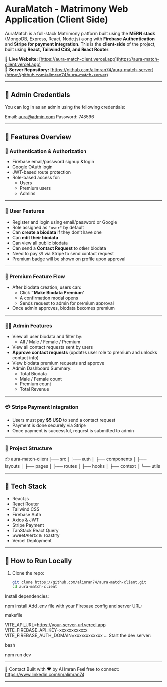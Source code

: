 # AuraMatch - Matrimony Web Application (Client Side)

AuraMatch is a full-stack Matrimony platform built using the **MERN stack** (MongoDB, Express, React, Node.js) along with **Firebase Authentication** and **Stripe for payment integration**. This is the **client-side** of the project, built using **React, Tailwind CSS, and React Router**.

🔗 **Live Website:** [https://aura-match-client.vercel.app](https://aura-match-client.vercel.app)  
🔗 **Server Repository:** [https://github.com/alimran74/aura-match-server](https://github.com/alimran74/aura-match-server)

---

## 🔐 Admin Credentials

You can log in as an admin using the following credentials:

Email: aura@admin.com
Password: 748596



---

## 🔑 Features Overview

### 🔸 Authentication & Authorization

- Firebase email/password signup & login
- Google OAuth login
- JWT-based route protection
- Role-based access for:
  - Users
  - Premium users
  - Admins

---

### 👤 User Features

- Register and login using email/password or Google
- Role assigned as `"user"` by default
- Can **create a biodata** if they don’t have one
- Can **edit their biodata**
- Can view all public biodata
- Can send a **Contact Request** to other biodata
- Need to pay `$5` via Stripe to send contact request
- Premium badge will be shown on profile upon approval

---

### 💎 Premium Feature Flow

- After biodata creation, users can:
  - Click **"Make Biodata Premium"**
  - A confirmation modal opens
  - Sends request to admin for premium approval
- Once admin approves, biodata becomes premium

---

### 🧑‍💻 Admin Features

- View all user biodata and filter by:
  - All / Male / Female / Premium
- View all contact requests sent by users
- **Approve contact requests** (updates user role to premium and unlocks contact info)
- View biodata premium requests and approve
- Admin Dashboard Summary:
  - Total Biodata
  - Male / Female count
  - Premium count
  - Total Revenue

---

### 💳 Stripe Payment Integration

- Users must pay **$5 USD** to send a contact request
- Payment is done securely via Stripe
- Once payment is successful, request is submitted to admin

---

### 📁 Project Structure

📦 aura-match-client
├── src
│ ├── auth
│ ├── components
│ ├── layouts
│ ├── pages
│ ├── routes
│ ├── hooks
│ ├── context
│ └── utils



---

## 🧪 Tech Stack

- React.js
- React Router
- Tailwind CSS
- Firebase Auth
- Axios & JWT
- Stripe Payment
- TanStack React Query
- SweetAlert2 & Toastify
- Vercel Deployment

---

## 📌 How to Run Locally

1. Clone the repo:

   ```bash
   git clone https://github.com/alimran74/aura-match-client.git
   cd aura-match-client
Install dependencies:


npm install
Add .env file with your Firebase config and server URL:

makefile

VITE_API_URL=https://your-server-url.vercel.app
VITE_FIREBASE_API_KEY=xxxxxxxxxxxx
VITE_FIREBASE_AUTH_DOMAIN=xxxxxxxxxxxx
...
Start the dev server:

bash

npm run dev

---
📧 Contact
Built with ❤️ by Al Imran
Feel free to connect: https://www.linkedin.com/in/alimran74



---


